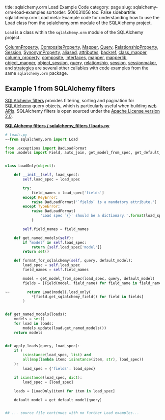 title: sqlalchemy.orm Load Example Code
category: page
slug: sqlalchemy-orm-load-examples
sortorder: 500031056
toc: False
sidebartitle: sqlalchemy.orm Load
meta: Example code for understanding how to use the Load class from the sqlalchemy.orm module of the SQLAlchemy project.


`Load` is a class within the `sqlalchemy.orm` module of the SQLAlchemy project.

<a href="/sqlalchemy-orm-columnproperty-examples.html">ColumnProperty</a>,
<a href="/sqlalchemy-orm-compositeproperty-examples.html">CompositeProperty</a>,
<a href="/sqlalchemy-orm-mapper-examples.html">Mapper</a>,
<a href="/sqlalchemy-orm-query-examples.html">Query</a>,
<a href="/sqlalchemy-orm-relationshipproperty-examples.html">RelationshipProperty</a>,
<a href="/sqlalchemy-orm-session-examples.html">Session</a>,
<a href="/sqlalchemy-orm-synonymproperty-examples.html">SynonymProperty</a>,
<a href="/sqlalchemy-orm-aliased-examples.html">aliased</a>,
<a href="/sqlalchemy-orm-attributes-examples.html">attributes</a>,
<a href="/sqlalchemy-orm-backref-examples.html">backref</a>,
<a href="/sqlalchemy-orm-class-mapper-examples.html">class_mapper</a>,
<a href="/sqlalchemy-orm-column-property-examples.html">column_property</a>,
<a href="/sqlalchemy-orm-composite-examples.html">composite</a>,
<a href="/sqlalchemy-orm-interfaces-examples.html">interfaces</a>,
<a href="/sqlalchemy-orm-mapper-examples.html">mapper</a>,
<a href="/sqlalchemy-orm-mapperlib-examples.html">mapperlib</a>,
<a href="/sqlalchemy-orm-object-mapper-examples.html">object_mapper</a>,
<a href="/sqlalchemy-orm-object-session-examples.html">object_session</a>,
<a href="/sqlalchemy-orm-query-examples.html">query</a>,
<a href="/sqlalchemy-orm-relationship-examples.html">relationship</a>,
<a href="/sqlalchemy-orm-session-examples.html">session</a>,
<a href="/sqlalchemy-orm-sessionmaker-examples.html">sessionmaker</a>,
and <a href="/sqlalchemy-orm-strategies-examples.html">strategies</a>
are several other callables with code examples from the same `sqlalchemy.orm` package.

## Example 1 from SQLAlchemy filters
[SQLAlchemy filters](https://github.com/juliotrigo/sqlalchemy-filters)
         provides filtering, sorting and pagination for [SQLAlchemy](/sqlalchemy.html)
         query objects, which is particularly useful when building
         [web APIs](/application-programming-interfaces.html). SQLAlchemy filters
         is open sourced under the
         [Apache License version 2.0](https://github.com/juliotrigo/sqlalchemy-filters/blob/master/LICENSE).

[**SQLAlchemy filters / sqlalchemy_filters / loads.py**](https://github.com/juliotrigo/sqlalchemy-filters/blob/master/sqlalchemy_filters/./loads.py)

```python
# loads.py
~~from sqlalchemy.orm import Load

from .exceptions import BadLoadFormat
from .models import Field, auto_join, get_model_from_spec, get_default_model


class LoadOnly(object):

    def __init__(self, load_spec):
        self.load_spec = load_spec

        try:
            field_names = load_spec['fields']
        except KeyError:
            raise BadLoadFormat('`fields` is a mandatory attribute.')
        except TypeError:
            raise BadLoadFormat(
                'Load spec `{}` should be a dictionary.'.format(load_spec)
            )

        self.field_names = field_names

    def get_named_models(self):
        if "model" in self.load_spec:
            return {self.load_spec['model']}
        return set()

    def format_for_sqlalchemy(self, query, default_model):
        load_spec = self.load_spec
        field_names = self.field_names

        model = get_model_from_spec(load_spec, query, default_model)
        fields = [Field(model, field_name) for field_name in field_names]

~~        return Load(model).load_only(
            *[field.get_sqlalchemy_field() for field in fields]
        )


def get_named_models(loads):
    models = set()
    for load in loads:
        models.update(load.get_named_models())
    return models


def apply_loads(query, load_spec):
    if (
        isinstance(load_spec, list) and
        all(map(lambda item: isinstance(item, str), load_spec))
    ):
        load_spec = {'fields': load_spec}

    if isinstance(load_spec, dict):
        load_spec = [load_spec]

    loads = [LoadOnly(item) for item in load_spec]

    default_model = get_default_model(query)


## ... source file continues with no further Load examples...

```

